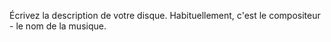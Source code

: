 Écrivez la description de votre disque. Habituellement, c'est le compositeur - le nom de la musique.